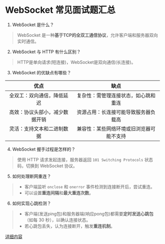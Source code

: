 # WebSocket 常见面试题汇总

1. WebSocket 是什么？
   
> WebSocket 是一种**基于TCP的全双工通信协议**，允许客户端和服务器双向实时通信。

2. WebSocket 与 HTTP 有什么区别？

> HTTP是单向请求(短连接)，WebSocket是双向通信(长连接)。

3. WebSocket 的优缺点有哪些？

| 优点 | 缺点 |
| :---: | :---: |
| 全双工：双向通信，降低延迟 | 复杂性：需管理连接状态，如心跳和重连 |
| 高效：协议头部小，减少数据开销 | 资源占用：长连接可能导致服务器负载高 |
| 灵活：支持文本和二进制数据 | 兼容性：某些网络环境或旧浏览器可能不支持 |

4. WebSocket 握手过程是怎样的？
   
> 使用 HTTP 请求发起连接，服务器返回 `101 Switching Protocols` 状态码，切换到 WebSocket 协议。
   
5. 如何处理断网重连？
   
> * 客户端监听 `onclose` 和 `onerror` 事件检测到连接断开后，尝试重连。
> * 可以设置**重连间隔**和**最大重连次数**。

6. 如何实现心跳检测？

> * 客户端(发送ping包)和服务器端(响应pong包)都需要**定时发送心跳包**（如每 30 秒），以确认连接状态。
> * 若心跳包丢失，认为连接断开，触发**重连机制**。


[详细内容](/repository/StudyNotes/HTTP/WebSocket)